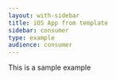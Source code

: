 ```yaml
---
layout: with-sidebar
title: iOS App from template
sidebar: consumer
type: example
audience: consumer
---
```


This is a sample example
